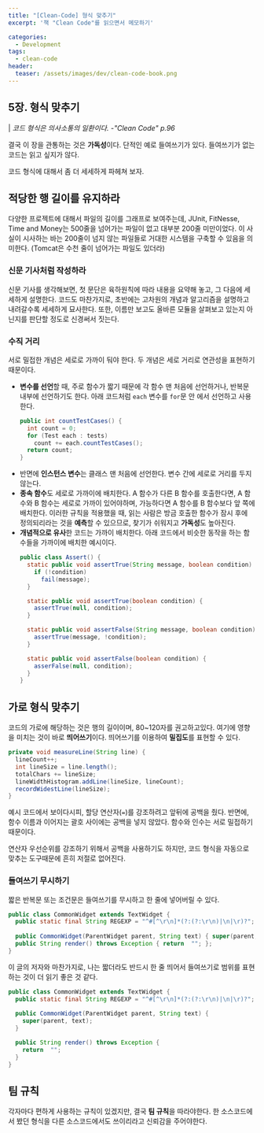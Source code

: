```yaml
---
title: "[Clean-Code] 형식 맞추기"
excerpt: '책 "Clean Code"를 읽으면서 메모하기'

categories:
  - Development
tags:
  - clean-code
header:
  teaser: /assets/images/dev/clean-code-book.png
---
```


## 5장. 형식 맞추기

| _코드 형식은 의사소통의 일환이다. -"Clean Code" p.96_

결국 이 장을 관통하는 것은 **가독성**이다. 단적인 예로 들여쓰기가 있다. 들여쓰기가 없는 코드는 읽고 싶지가 않다.

코드 형식에 대해서 좀 더 세세하게 파헤쳐 보자.

## 적당한 행 길이를 유지하라

다양한 프로젝트에 대해서 파일의 길이를 그래프로 보여주는데, JUnit, FitNesse, Time and Money는 500줄을 넘어가는 파일이 없고 대부분 200줄 미만이었다. 이 사실이 시사하는 바는 200줄이 넘지 않는 파일들로 거대한 시스템을 구축할 수 있음을 의미한다. (Tomcat은 수천 줄이 넘어가는 파일도 있더라)

### 신문 기사처럼 작성하라

신문 기사를 생각해보면, 첫 문단은 육하원칙에 따라 내용을 요약해 놓고, 그 다음에 세세하게 설명한다. 코드도 마찬가지로, 초반에는 고차원의 개념과 알고리즘을 설명하고 내려갈수록 세세하게 묘사한다. 또한, 이름만 보고도 올바른 모듈을 살펴보고 있는지 아닌지를 판단할 정도로 신경써서 짓는다.

### 수직 거리

서로 밀접한 개념은 세로로 가까이 둬야 한다. 두 개념은 세로 거리로 연관성을 표현하기 때문이다.

- **변수를 선언**할 때, 주로 함수가 짧기 때문에 각 함수 맨 처음에 선언하거나, 반복문 내부에 선언하기도 한다. 아래 코드처럼 `each` 변수를 `for`문 안 에서 선언하고 사용한다.
  ```java
  public int countTestCases() {
    int count = 0;
    for (Test each : tests)
      count += each.countTestCases();
    return count;
  }
  ```
- 반면에 **인스턴스 변수**는 클래스 맨 처음에 선언한다. 변수 간에 세로로 거리를 두지 않는다.
- **종속 함수**도 세로로 가까이에 배치한다. A 함수가 다른 B 함수를 호출한다면, A 함수와 B 함수는 세로로 가까이 있어야하며, 가능하다면 A 함수를 B 함수보다 앞 쪽에 배치한다. 이러한 규칙을 적용했을 때, 읽는 사람은 방금 호출한 함수가 잠시 후에 정의되리라는 것을 **예측**할 수 있으므로, 찾기가 쉬워지고 **가독성**도 높아진다.
- **개념적으로 유사**한 코드는 가까이 배치한다. 아래 코드에서 비슷한 동작을 하는 함수들을 가까이에 배치한 예시이다.
  ```java
  public class Assert() {
    static public void assertTrue(String message, boolean condition) {
      if (!condition)
        fail(message);
    }

    static public void assertTrue(boolean condition) {
      assertTrue(null, condition);
    }

    static public void assertFalse(String message, boolean condition) {
      assertTrue(message, !condition);
    }

    static public void assertFalse(boolean condition) {
      asserFalse(null, condition);
    }
  }
  ```

## 가로 형식 맞추기

코드의 가로에 해당하는 것은 행의 길이이며, 80~120자를 권고하고있다. 여기에 영향을 미치는 것이 바로 **띄어쓰기**이다. 띄어쓰기를 이용하여 **밀집도**를 표현할 수 있다.

```java
private void measureLine(String line) {
  lineCount++;
  int lineSize = line.length();
  totalChars += lineSize;
  lineWidthHistogram.addLine(lineSize, lineCount);
  recordWidestLine(lineSize);
}
```

예시 코드에서 보이다시피, 할당 연산자(`=`)를 강조하려고 앞뒤에 공백을 줬다. 반면에, 함수 이름과 이어지는 괄호 사이에는 공백을 넣지 않았다. 함수와 인수는 서로 밀접하기 때문이다.

연산자 우선순위를 강조하기 위해서 공백을 사용하기도 하지만, 코드 형식을 자동으로 맞추는 도구때문에 흔히 저절로 없어진다.

### 들여쓰기 무시하기

짧은 반복문 또는 조건문은 들여쓰기를 무시하고 한 줄에 넣어버릴 수 있다.
```java
public class CommonWidget extends TextWidget {
  public static final String REGEXP = "^#[^\r\n]*(?:(?:\r\n)|\n|\r)?";
  
  public CommonWidget(ParentWidget parent, String text) { super(parent, text); }
  public String render() throws Exception { return  ""; };
}
```

이 글의 저자와 마찬가지로, 나는 짧더라도 반드시 한 줄 띄어서 들여쓰기로 범위를 표현하는 것이 더 읽기 좋은 것 같다.
```java
public class CommonWidget extends TextWidget {
  public static final String REGEXP = "^#[^\r\n]*(?:(?:\r\n)|\n|\r)?";
  
  public CommonWidget(ParentWidget parent, String text) { 
    super(parent, text); 
  }

  public String render() throws Exception { 
    return  ""; 
  }
}
```

## 팀 규칙

각자마다 편하게 사용하는 규칙이 있겠지만, 결국 **팀 규칙**을 따라야한다. 한 소스코드에서 봤던 형식을 다른 소스코드에서도 쓰이리라고 신뢰감을 주어야한다.

